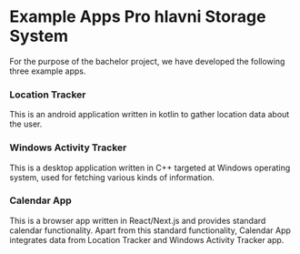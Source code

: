 # Example Apps Pro hlavni Storage System

For the purpose of the bachelor project, we have developed the following three example apps.

### Location Tracker
This is an android application written in kotlin to gather location data about the user. 

### Windows Activity Tracker
This is a desktop application written in C++ targeted at Windows operating system, used for fetching various kinds of information.

### Calendar App
This is a browser app written in React/Next.js and provides standard calendar functionality. Apart from this standard functionality, Calendar App integrates data from Location Tracker and Windows Activity Tracker app.